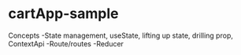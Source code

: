 # cartApp-sample
Concepts
-State management, useState, lifting up state, drilling prop, ContextApi
-Route/routes
-Reducer




